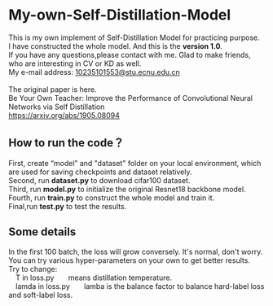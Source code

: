 # My-own-Self-Distillation-Model
This is my own implement of Self-Distillation Model for practicing purpose.  \
I have constructed the whole model.  And this is the **version 1.0**.  \
If you have any questions,please contact with me. Glad to make friends, who are interesting in CV or KD as well.  \
My e-mail address: 10235101553@stu.ecnu.edu.cn \
\
The original paper is here.  \
Be Your Own Teacher: Improve the Performance of Convolutional Neural Networks via Self Distillation  \
<https://arxiv.org/abs/1905.08094> 

## How to run the code？ 
First, create “model” and "dataset" folder on your local environment, which are used for saving checkpoints and dataset relatively. \
Second, run **dataset.py** to download cifar100 dataset. \
Third, run **model.py** to initialize the original Resnet18 backbone model. \
Fourth, run **train.py** to construct the whole model and train it.  \
Final,run **test.py** to test the results.

## Some details 
In the first 100 batch, the loss will grow conversely. It's normal, don't worry.  \
You can try various hyper-parameters on your own to get better results. \
Try to change: \
&emsp;T in loss.py&emsp;&emsp;means distillation temperature.\
&emsp;lamda in loss.py&emsp;&emsp;lamba is the balance factor to balance hard-label loss and soft-label loss. 
